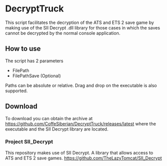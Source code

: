 # DecryptTruck

This script facilitates the decryption of the ATS and ETS 2 save game by making use of the SII Decrypt .dll library for those cases in which the saves cannot be decrypted by the normal console application.

## How to use

The script has 2 parameters

-   FilePath
-   FilePathSave (Optional)

Paths can be absolute or relative. Drag and drop on the executable is also supported.

## Download

To download you can obtain the archive at https://github.com/CoffeSiberian/DecryptTruck/releases/latest where the executable and the SII Decrypt library are located.

### Project SII_Decrypt

This repository makes use of SII Decrypt. A library that allows access to ATS and ETS 2 save games.
https://github.com/TheLazyTomcat/SII_Decrypt
